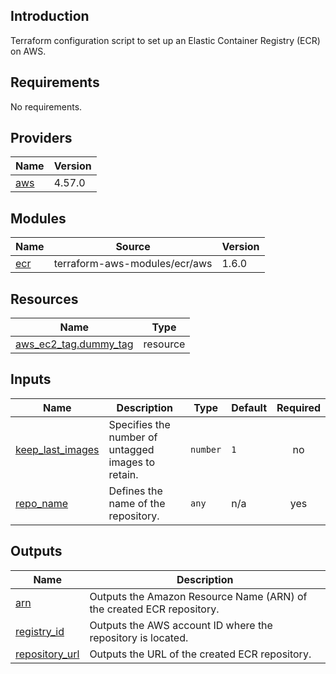 ## Introduction
Terraform configuration script to set up an Elastic Container Registry (ECR) on AWS.

<!-- BEGIN_TF_DOCS -->
## Requirements

No requirements.

## Providers

| Name | Version |
|------|---------|
| <a name="provider_aws"></a> [aws](#provider\_aws) | 4.57.0 |

## Modules

| Name | Source | Version |
|------|--------|---------|
| <a name="module_ecr"></a> [ecr](#module\_ecr) | terraform-aws-modules/ecr/aws | 1.6.0 |

## Resources

| Name | Type |
|------|------|
| [aws_ec2_tag.dummy_tag](https://registry.terraform.io/providers/hashicorp/aws/latest/docs/resources/ec2_tag) | resource |

## Inputs

| Name | Description | Type | Default | Required |
|------|-------------|------|---------|:--------:|
| <a name="input_keep_last_images"></a> [keep\_last\_images](#input\_keep\_last\_images) | Specifies the number of untagged images to retain. | `number` | `1` | no |
| <a name="input_repo_name"></a> [repo\_name](#input\_repo\_name) | Defines the name of the repository. | `any` | n/a | yes |

## Outputs

| Name | Description |
|------|-------------|
| <a name="output_arn"></a> [arn](#output\_arn) | Outputs the Amazon Resource Name (ARN) of the created ECR repository. |
| <a name="output_registry_id"></a> [registry\_id](#output\_registry\_id) | Outputs the AWS account ID where the repository is located. |
| <a name="output_repository_url"></a> [repository\_url](#output\_repository\_url) | Outputs the URL of the created ECR repository. |
<!-- END_TF_DOCS -->
